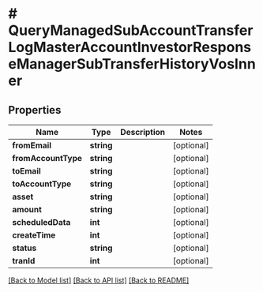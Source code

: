 # # QueryManagedSubAccountTransferLogMasterAccountInvestorResponseManagerSubTransferHistoryVosInner

## Properties

Name | Type | Description | Notes
------------ | ------------- | ------------- | -------------
**fromEmail** | **string** |  | [optional]
**fromAccountType** | **string** |  | [optional]
**toEmail** | **string** |  | [optional]
**toAccountType** | **string** |  | [optional]
**asset** | **string** |  | [optional]
**amount** | **string** |  | [optional]
**scheduledData** | **int** |  | [optional]
**createTime** | **int** |  | [optional]
**status** | **string** |  | [optional]
**tranId** | **int** |  | [optional]

[[Back to Model list]](../../README.md#models) [[Back to API list]](../../README.md#endpoints) [[Back to README]](../../README.md)
